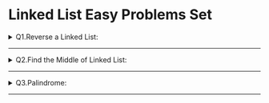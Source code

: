 # Linked List Easy Problems Set



<details>
<summary>Q1.Reverse a Linked List:</summary>

__problem statement:__
````text
Given a Head Node reverse the Linked List

````

__Approach:__
- Maintain Two Pointer one for prev and another for navigation
- While moving towards end prev pointer will become head

__code:__
````java
public  static ListNode reverse(ListNode head){
    ListNode prev = null;
    var curr = head;
    while(curr !=null){
        var temp = curr.next;
        curr.next = prev;
        prev = curr;
        curr = temp;
    }

    head = prev;
    return head;
}
````

</details>

___

<details>
<summary>Q2.Find the Middle of Linked List:</summary>

__problem statement:__
```text
Given a Head Node return whether given Linked List is a Palindrome or not

```
__Approaches:__

- If Linked List length is **Odd** then only one node is middle node, otherwise two middle nodes

__1. Finding Length and Dividing (Double-Traversal):__

- Find the length of the linked list
- Diving by 2 to get the middle element 
- Navigate until (len-1)/2 why not len/2 ? For even len we want mid to point for the first middle, if we make (len-1)/2 it works for both use cases.
 
 
![find_middle_double_traversal.png](find_middle_double_traversal.png)


__2.Two-Pointers: Fast & Slow Pointer Approach__
 
- The efficient approach is to traverse through the linked list using two-pointers i.e slow pointer and fast pointer. 
- Increment **slow_ptr** by 1 step and **fast_ptr** by 2 steps, As a result, the fast pointer will travel double than that of the slow pointer. 
- So When the fast pointer will reach to the end of the linked list, slow point would still be at the middle of the linked list.

![fast_slow_mid_1.png](fast_slow_mid_1.png)


        - Initialize two pointers slow_ptr and fast_ptr and point both of them to the head node.
        - Until fast_ptr is NULL or the next of fast_ptr is NULL, move slow_ptr by one step and fast_ptr by two steps at the same time.
        - As we can see slow_ptr is pointing towards the middle of the Linked List. Hence return the slow_ptr.
__CODE:__


![fast_slow_mid_code.png](fast_slow_mid_code.png)


</details>

___

<details>
<summary>Q3.Palindrome:</summary>

__problem statement:__
```text
Given a Head Node return whether given Linked List is a Palindrome or not

```

__Approaches:__

__1. Brute Force:__
- Create a deep copy
- Reverse copied Linked List
- Navigate both linked lists and verify whether all the nodes are same or not.
- TC: O(N) SC: O(N) to hold the deep copy LL

__2. Optimized:__

- Divide the LL into two parts
- Reverse the second part
- compare both the linked lists
- TC: O(N) SC: O(1) No extra space

````java
public static boolean isListPalindrome(ListNode head){
    //find the middle node
    var mid = findMid(head);
    //divide into 2 parts
    var h2 = mid.next;
    mid.next = null;
    //reverse part-2
    h2 = reverse(h2);
    //compare both the parts
    while(h2 != null && head.val == h2.val){
        head = head.next;
        h2 = h2.next;
    }

    return h2 == null;

}
````

</details>

___



